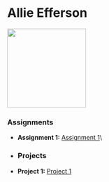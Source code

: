 # Allie Efferson
<img src=".\Desktop\Workspace\AllieEfferson.jpeg" style="width:180px"/>

### Assignments 
- **Assignment 1:** [Assignment 1](.\Workspace\Practice_HTML\Index.html)\
- ### Projects 
- **Project 1:** [Project 1](./Assignments/Assignment_Html.pdf)
